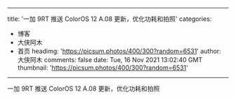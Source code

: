 
---
title: '一加 9RT 推送 ColorOS 12 A.08 更新，优化功耗和拍照'
categories: 
 - 博客
 - 大侠阿木
 - 首页
headimg: 'https://picsum.photos/400/300?random=6531'
author: 大侠阿木
comments: false
date: Tue, 16 Nov 2021 13:02:40 GMT
thumbnail: 'https://picsum.photos/400/300?random=6531'
---

<div>   
一加 9RT 推送 ColorOS 12 A.08 更新，优化功耗和拍照  
</div>
            